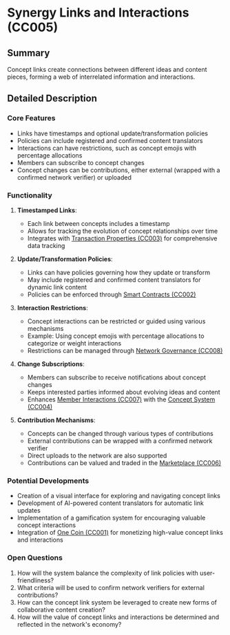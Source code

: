 # Synergy Links and Interactions (CC005)

## Summary
Concept links create connections between different ideas and content pieces, forming a web of interrelated information and interactions.

## Detailed Description

### Core Features
- Links have timestamps and optional update/transformation policies
- Policies can include registered and confirmed content translators
- Interactions can have restrictions, such as concept emojis with percentage allocations
- Members can subscribe to concept changes
- Concept changes can be contributions, either external (wrapped with a confirmed network verifier) or uploaded

### Functionality
1. **Timestamped Links**:
   - Each link between concepts includes a timestamp
   - Allows for tracking the evolution of concept relationships over time
   - Integrates with [Transaction Properties (CC003)](#transaction-properties-cc003) for comprehensive data tracking

2. **Update/Transformation Policies**:
   - Links can have policies governing how they update or transform
   - May include registered and confirmed content translators for dynamic link content
   - Policies can be enforced through [Smart Contracts (CC002)](#smart-contracts-cc002)

3. **Interaction Restrictions**:
   - Concept interactions can be restricted or guided using various mechanisms
   - Example: Using concept emojis with percentage allocations to categorize or weight interactions
   - Restrictions can be managed through [Network Governance (CC008)](#network-governance-cc008)

4. **Change Subscriptions**:
   - Members can subscribe to receive notifications about concept changes
   - Keeps interested parties informed about evolving ideas and content
   - Enhances [Member Interactions (CC007)](#member-interactions-cc007) with the [Concept System (CC004)](#concept-system-cc004)

5. **Contribution Mechanisms**:
   - Concepts can be changed through various types of contributions
   - External contributions can be wrapped with a confirmed network verifier
   - Direct uploads to the network are also supported
   - Contributions can be valued and traded in the [Marketplace (CC006)](#marketplace-cc006)

### Potential Developments
- Creation of a visual interface for exploring and navigating concept links
- Development of AI-powered content translators for automatic link updates
- Implementation of a gamification system for encouraging valuable concept interactions
- Integration of [One Coin (CC001)](#one-coin-cc001) for monetizing high-value concept links and interactions

### Open Questions
1. How will the system balance the complexity of link policies with user-friendliness?
2. What criteria will be used to confirm network verifiers for external contributions?
3. How can the concept link system be leveraged to create new forms of collaborative content creation?
4. How will the value of concept links and interactions be determined and reflected in the network's economy?

